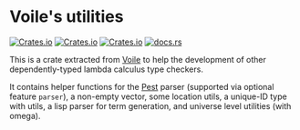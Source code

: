 # Voile's utilities

[![Crates.io](https://img.shields.io/crates/d/voile-util.svg)][crates]
[![Crates.io](https://img.shields.io/crates/v/voile-util.svg)][crates]
[![Crates.io](https://img.shields.io/crates/l/voile-util.svg)][crates]
[![docs.rs](https://docs.rs/voile-util/badge.svg)][doc-rs]

 [crates]: https://crates.io/crates/voile-util/
 [doc-rs]: https://docs.rs/voile-util

This is a crate extracted from [Voile](..)
to help the development of other
dependently-typed lambda calculus type checkers.

It contains helper functions for the [Pest] parser
(supported via optional feature `parser`),
a non-empty vector, some location utils, a unique-ID type with utils,
a lisp parser for term generation,
and universe level utilities (with omega).

 [Pest]: https://pest.rs
